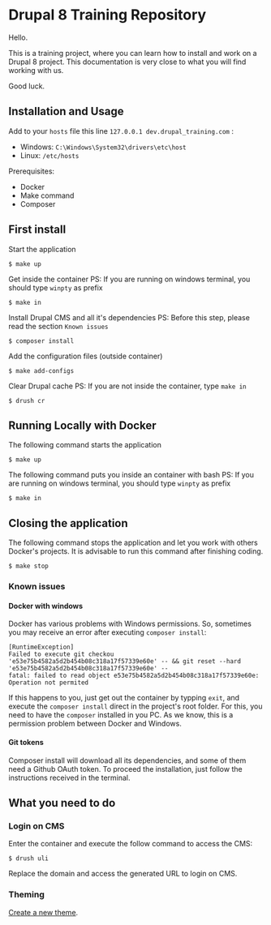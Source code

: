 # Drupal 8 Training Repository

Hello.

This is a training project, where you can learn how to install and work on a Drupal 8 project.
This documentation is very close to what you will find working with us.

Good luck.

## Installation and Usage

Add to your `hosts` file this line `127.0.0.1 dev.drupal_training.com` :
* Windows: `C:\Windows\System32\drivers\etc\host`
* Linux: `/etc/hosts`

Prerequisites:
* Docker
* Make command
* Composer

## First install

Start the application
```
$ make up
```

Get inside the container
PS: If you are running on windows terminal, you should type `winpty` as prefix
```
$ make in
```

Install Drupal CMS and all it's dependencies
PS: Before this step, please read the section `Known issues`
```
$ composer install
```

Add the configuration files (outside container)
```
$ make add-configs
```

Clear Drupal cache
PS: If you are not inside the container, type `make in`
```
$ drush cr
```

## Running Locally with Docker

The following command starts the application
```
$ make up
```

The following command puts you inside an container with bash
PS: If you are running on windows terminal, you should type `winpty` as prefix
```
$ make in
```

## Closing the application

The following command stops the application and let you work with others Docker's projects.
It is advisable to run this command after finishing coding.
```
$ make stop
```

### Known issues

#### Docker with windows
Docker has various problems with Windows permissions.  So, sometimes you may receive an error after executing `composer install`:
```
[RuntimeException]
Failed to execute git checkou 'e53e75b4582a5d2b454b08c318a17f57339e60e' -- && git reset --hard 'e53e75b4582a5d2b454b08c318a17f57339e60e' --
fatal: failed to read object e53e75b4582a5d2b454b08c318a17f57339e60e: Operation not permited
```

If this happens to you, just get out the container by typping `exit`, and execute the `composer install` direct in the project's root folder.
For this, you need to have the `composer` installed in you PC.
As we know, this is a permission problem between Docker and Windows.

#### Git tokens
Composer install will download all its dependencies, and some of them need a Github OAuth token. To proceed the installation, just follow the instructions received in the terminal.


## What you need to do

### Login on CMS

Enter the container and execute the follow command to access the CMS:
```
$ drush uli
```
Replace the domain and access the generated URL to login on CMS.

### Theming

[Create a new theme](https://www.drupal.org/docs/theming-drupal/how-to-create-a-basic-drupal-8-theme).